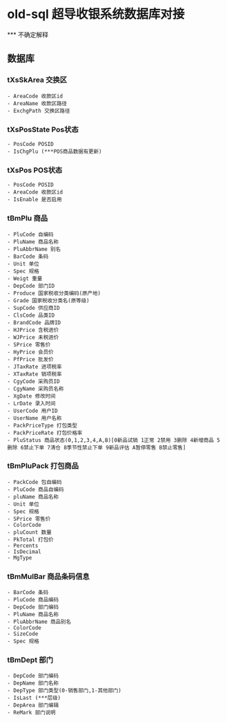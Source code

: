 # old-sql 超导收银系统数据库对接
*** 不确定解释
## 数据库
### tXsSkArea   交换区
    - AreaCode 收款区id
    - AreaName 收款区路径
    - ExchgPath 交换区路径
### tXsPosState Pos状态
    - PosCode POSID
    - IsChgPlu (***POS商品数据有更新)
### tXsPos POS状态
    - PosCode POSID
    - AreaCode 收款区id
    - IsEnable 是否启用
### tBmPlu 商品
    - PluCode 自编码
    - PluName 商品名称
    - PluAbbrName 别名
    - BarCode 条码
    - Unit 单位
    - Spec 规格
    - Weigt 重量
    - DepCode 部门ID
    - Produce 国家税收分类编码(原产地)
    - Grade 国家税收分类名(原等级)
    - SupCode 供应商ID
    - ClsCode 品类ID
    - BrandCode 品牌ID
    - HJPrice 含税进价
    - WJPrice 未税进价
    - SPrice 零售价
    - HyPrice 会员价
    - PfPrice 批发价
    - JTaxRate 进项税率
    - XTaxRate 销项税率
    - CgyCode 采购员ID
    - CgyName 采购员名称
    - XgDate 修改时间
    - LrDate 录入时间
    - UserCode 用户ID
    - UserName 用户名称
    - PackPriceType 打包类型
    - PackPriceRate 打包价格率
    - PluStatus 商品状态(0,1,2,3,4,A,B)[0新品试销 1正常 2禁用 3删除 4新增商品 5删除 6禁止下单 7清仓 8季节性禁止下单 9新品评估 A暂停零售 B禁止零售]

    
### tBmPluPack 打包商品
    - PackCode 包自编码
    - PluCode 商品自编码
    - pluName 商品名称
    - Unit 单位
    - Spec 规格
    - SPrice 零售价
    - ColorCode
    - pluCount 数量
    - PkTotal 打包价
    - Percents
    - IsDecimal
    - MgType
### tBmMulBar 商品条码信息
    - BarCode 条码
    - PluCode 商品编码
    - DepCode 部门编码
    - PluName 商品名称
    - PluAbbrName 商品别名
    - ColorCode
    - SizeCode
    - Spec 规格
### tBmDept  部门
    - DepCode 部门编码
    - DepName 部门名称
    - DepType 部门类型(0-销售部门,1-其他部门)
    - IsLast (***层级)
    - DepArea 部门编辑
    - ReMark 部门说明
